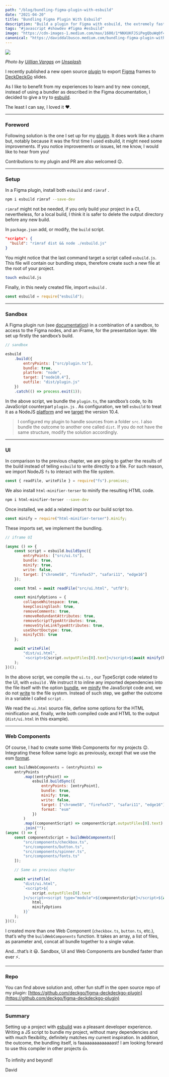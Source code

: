 ```yaml
---
path: "/blog/bundling-figma-plugin-with-esbuild"
date: "2021-04-20"
title: "Bundling Figma Plugin With Esbuild"
description: "Build a plugin for Figma with esbuild, the extremely fast JavaScript bundler."
tags: "#javascript #showdev #figma #esbuild"
image: "https://cdn-images-1.medium.com/max/1600/1*NNXUKFJSiPegQbuWq0f47g.jpeg"
canonical: "https://daviddalbusco.medium.com/bundling-figma-plugin-with-esbuild-e6d41e28f872"
---
```


![](https://cdn-images-1.medium.com/max/1600/1*NNXUKFJSiPegQbuWq0f47g.jpeg)

_Photo by [Uillian Vargas](https://unsplash.com/@vargasuillian?utm_source=unsplash&utm_medium=referral&utm_content=creditCopyText) on [Unsplash](https://unsplash.com/s/photos/fast?utm_source=unsplash&utm_medium=referral&utm_content=creditCopyText)_

I recently published a new open source [plugin](https://www.figma.com/community/plugin/950777256486678678/Figma-to-DeckDeckGo) to export [Figma](https://www.figma.com/) frames to [DeckDeckGo](https://deckdeckgo.com) slides.

As I like to benefit from my experiences to learn and try new concept, instead of using a bundler as described in the Figma documentation, I decided to give a try to [esbuild](https://esbuild.github.io/).

The least I can say, I loved it ❤️.

---

### Foreword

Following solution is the one I set up for my [plugin](https://github.com/deckgo/figma-deckdeckgo-plugin). It does work like a charm but, notably because it was the first time I used esbuild, it might need some improvements. If you notice improvements or issues, let me know, I would like to hear from you!

Contributions to my plugin and PR are also welcomed 😉.

---

### Setup

In a Figma plugin, install both `esbuild` and `rimraf` .

```bash
npm i esbuild rimraf --save-dev
```

`rimraf` might not be needed, if you only build your project in a CI, nevertheless, for a local build, I think it is safer to delete the output directory before any new build.

In `package.json` add, or modify, the `build` script.

```json
"scripts": {
  "build": "rimraf dist && node ./esbuild.js"
}
```

You might notice that the last command target a script called `esbuild.js`. This file will contain our bundling steps, therefore create such a new file at the root of your project.

```bash
touch esbuild.js
```

Finally, in this newly created file, import `esbuild` .

```javascript
const esbuild = require("esbuild");
```

---

### Sandbox

A Figma plugin run (see [documentation](https://www.figma.com/plugin-docs/how-plugins-run/)) in a combination of a sandbox, to access to the Figma nodes, and an iFrame, for the presentation layer. We set up firstly the sandbox’s build.

```javascript
// sandbox

esbuild
	.build({
		entryPoints: ["src/plugin.ts"],
		bundle: true,
		platform: "node",
		target: ["node10.4"],
		outfile: "dist/plugin.js"
	})
	.catch(() => process.exit(1));
```

In the above script, we bundle the `plugin.ts`, the sandbox’s code, to its JavaScript counterpart `plugin.js` . As configuration, we tell `esbuild` to treat it as a NodeJS [platform](https://esbuild.github.io/api/#platform) and we [target](https://esbuild.github.io/api/#target) the version 10.4.

> I configured my plugin to handle sources from a folder `src`. I also bundle the outcome to another one called `dist`. If you do not have the same structure, modify the solution accordingly.

---

### UI

In comparison to the previous chapter, we are going to gather the results of the build instead of telling `esbuild` to write directly to a file. For such reason, we import NodeJS `fs` to interact with the file system.

```javascript
const { readFile, writeFile } = require("fs").promises;
```

We also install `html-minifier-terser` to minify the resulting HTML code.

```bash
npm i html-minifier-terser --save-dev
```

Once installed, we add a related import to our build script too.

```javascript
const minify = require("html-minifier-terser").minify;
```

These imports set, we implement the bundling.

```javascript
// iframe UI

(async () => {
	const script = esbuild.buildSync({
		entryPoints: ["src/ui.ts"],
		bundle: true,
		minify: true,
		write: false,
		target: ["chrome58", "firefox57", "safari11", "edge16"]
	});

	const html = await readFile("src/ui.html", "utf8");

	const minifyOptions = {
		collapseWhitespace: true,
		keepClosingSlash: true,
		removeComments: true,
		removeRedundantAttributes: true,
		removeScriptTypeAttributes: true,
		removeStyleLinkTypeAttributes: true,
		useShortDoctype: true,
		minifyCSS: true
	};

	await writeFile(
		"dist/ui.html",
		`<script>${script.outputFiles[0].text}</script>${await minify(html, minifyOptions)}`
	);
})();
```

In the above script, we compile the `ui.ts` , our TypeScript code related to the UI, with `esbuild` . We instruct it to inline any imported dependencies into the file itself with the option [bundle](https://esbuild.github.io/api/#bundle), we [minify](https://esbuild.github.io/api/#minify) the JavaScript code and, we do not [write](https://esbuild.github.io/api/#write) to the file system. Instead of such step, we gather the outcome in a variable I called `script` .

We read the `ui.html` source file, define some options for the HTML minification and, finally, write both compiled code and HTML to the output (`dist/ui.html` in this example).

---

### Web Components

Of course, I had to create some Web Components for my projects 😉. Integrating these follow same logic as previously, except that we use the esm [format](https://esbuild.github.io/api/#format-commonjs).

```javascript
const buildWebComponents = (entryPoints) =>
	entryPoints
		.map((entryPoint) =>
			esbuild.buildSync({
				entryPoints: [entryPoint],
				bundle: true,
				minify: true,
				write: false,
				target: ["chrome58", "firefox57", "safari11", "edge16"],
				format: "esm"
			})
		)
		.map((componentScript) => componentScript.outputFiles[0].text)
		.join("");
(async () => {
	const componentsScript = buildWebComponents([
		"src/components/checkbox.ts",
		"src/components/button.ts",
		"src/components/spinner.ts",
		"src/components/fonts.ts"
	]);

	// Same as previous chapter

	await writeFile(
		"dist/ui.html",
		`<script>${
			script.outputFiles[0].text
		}</script><script type="module">${componentsScript}</script>${await minify(
			html,
			minifyOptions
		)}`
	);
})();
```

I created more than one Web Component (`checkbox.ts`, `button.ts`, etc.), that’s why the `buildWebComponents` function. It takes an array, a list of files, as parameter and, concat all bundle together to a single value.

And...that’s it 😃. Sandbox, UI and Web Components are bundled faster than ever ⚡️.

---

### Repo

You can find above solution and, other fun stuff in the open source repo of my plugin: [https://github.com/deckgo/figma-deckdeckgo-plugin](https://github.com/deckgo/figma-deckdeckgo-plugin)

---

### Summary

Setting up a project with [esbuild](https://esbuild.github.io/) was a pleasant developer experience. Writing a JS script to bundle my project, without many dependencies and with much flexibility, definitely matches my current inspiration. In addition, the outcome, the bundling itself, is faaaaaaaaaaaaaast! I am looking forward to use this compiler in other projects 👍.

To infinity and beyond!

David
